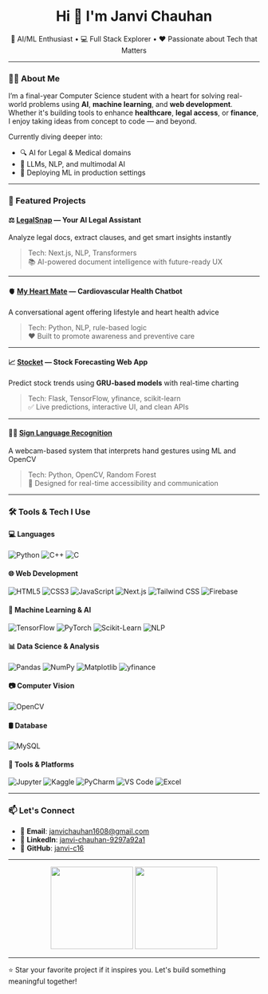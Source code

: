 <h1 align="center">Hi 👋 I'm Janvi Chauhan</h1>

<p align="center">
🧠 AI/ML Enthusiast • 💻 Full Stack Explorer • ❤️ Passionate about Tech that Matters  
</p>

---

### 👩‍💻 About Me

I’m a final-year Computer Science student with a heart for solving real-world problems using **AI**, **machine learning**, and **web development**. Whether it's building tools to enhance **healthcare**, **legal access**, or **finance**, I enjoy taking ideas from concept to code — and beyond.

Currently diving deeper into:
- 🔍 AI for Legal & Medical domains  
- 🔗 LLMs, NLP, and multimodal AI  
- 🚀 Deploying ML in production settings  

---

### 🚀 Featured Projects

#### ⚖️ [LegalSnap](https://github.com/janvi-c16/legalsnap) — Your AI Legal Assistant  
Analyze legal docs, extract clauses, and get smart insights instantly  
> Tech: Next.js, NLP, Transformers  
> 📚 AI-powered document intelligence with future-ready UX

---

#### 🫀 [My Heart Mate](https://github.com/janvi-c16/my-heart-mate) — Cardiovascular Health Chatbot  
A conversational agent offering lifestyle and heart health advice  
> Tech: Python, NLP, rule-based logic  
> ❤️ Built to promote awareness and preventive care

---

#### 📈 [Stocket](https://github.com/janvi-c16/StockIt) — Stock Forecasting Web App  
Predict stock trends using **GRU-based models** with real-time charting  
> Tech: Flask, TensorFlow, yfinance, scikit-learn  
> ✅ Live predictions, interactive UI, and clean APIs

---

#### 🧏‍♀️ [Sign Language Recognition](https://github.com/janvi-c16/sign_language)  
A webcam-based system that interprets hand gestures using ML and OpenCV  
> Tech: Python, OpenCV, Random Forest  
> 🎯 Designed for real-time accessibility and communication

---

### 🛠️ Tools & Tech I Use

#### 💻 Languages  
![Python](https://img.shields.io/badge/Python-blue?logo=python)
![C++](https://img.shields.io/badge/C++-00599C?logo=c%2B%2B)
![C](https://img.shields.io/badge/C-00599C?logo=c)

#### 🌐 Web Development  
![HTML5](https://img.shields.io/badge/HTML5-E34F26?logo=html5&logoColor=white)
![CSS3](https://img.shields.io/badge/CSS3-1572B6?logo=css3)
![JavaScript](https://img.shields.io/badge/JavaScript-F7DF1E?logo=javascript&logoColor=black)
![Next.js](https://img.shields.io/badge/Next.js-black?logo=next.js)
![Tailwind CSS](https://img.shields.io/badge/Tailwind-06B6D4?logo=tailwindcss)
![Firebase](https://img.shields.io/badge/Firebase-FFCA28?logo=firebase)

#### 🤖 Machine Learning & AI  
![TensorFlow](https://img.shields.io/badge/TensorFlow-orange?logo=tensorflow)
![PyTorch](https://img.shields.io/badge/PyTorch-EE4C2C?logo=pytorch)
![Scikit-Learn](https://img.shields.io/badge/Scikit--Learn-F7931E?logo=scikit-learn)
![NLP](https://img.shields.io/badge/NLP-2C4E80?logo=openai&logoColor=white)

#### 📊 Data Science & Analysis  
![Pandas](https://img.shields.io/badge/Pandas-150458?logo=pandas)
![NumPy](https://img.shields.io/badge/NumPy-013243?logo=numpy)
![Matplotlib](https://img.shields.io/badge/Matplotlib-11557C?logo=matplotlib)
![yfinance](https://img.shields.io/badge/yfinance-003B71?style=flat&logo=moneygram&logoColor=white)

#### 📷 Computer Vision  
![OpenCV](https://img.shields.io/badge/OpenCV-lightblue?logo=opencv)

#### 🛢️ Database  
![MySQL](https://img.shields.io/badge/MySQL-4479A1?logo=mysql)

#### 🧰 Tools & Platforms  
![Jupyter](https://img.shields.io/badge/Jupyter-F37626?logo=jupyter)
![Kaggle](https://img.shields.io/badge/Kaggle-20BEFF?logo=kaggle)
![PyCharm](https://img.shields.io/badge/PyCharm-000000?logo=pycharm)
![VS Code](https://img.shields.io/badge/VS%20Code-007ACC?logo=visual-studio-code)
![Excel](https://img.shields.io/badge/Excel-217346?logo=microsoft-excel)

---

### 📫 Let's Connect

- 📩 **Email**: janvichauhan1608@gmail.com  
- 💼 **LinkedIn**: [janvi-chauhan-9297a92a1](https://www.linkedin.com/in/janvi-chauhan-9297a92a1)  
- 🔗 **GitHub**: [janvi-c16](https://github.com/janvi-c16)

---

<p align="center">
  <img src="https://github-readme-stats.vercel.app/api?username=janvi-c16&show_icons=true&theme=radical" height="165" />
  <img src="https://github-readme-stats.vercel.app/api/top-langs/?username=janvi-c16&layout=compact&theme=radical" height="165" />
</p>

---

⭐ Star your favorite project if it inspires you. Let's build something meaningful together!
